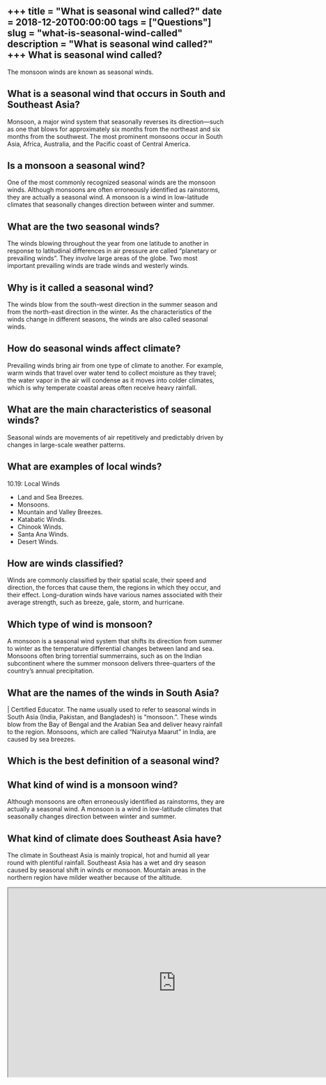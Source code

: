 +++
title = "What is seasonal wind called?"
date = 2018-12-20T00:00:00
tags = ["Questions"]
slug = "what-is-seasonal-wind-called"
description = "What is seasonal wind called?"
+++
What is seasonal wind called?
-----------------------------

The monsoon winds are known as seasonal winds.

What is a seasonal wind that occurs in South and Southeast Asia?
----------------------------------------------------------------

Monsoon, a major wind system that seasonally reverses its direction—such as one that blows for approximately six months from the northeast and six months from the southwest. The most prominent monsoons occur in South Asia, Africa, Australia, and the Pacific coast of Central America.

Is a monsoon a seasonal wind?
-----------------------------

One of the most commonly recognized seasonal winds are the monsoon winds. Although monsoons are often erroneously identified as rainstorms, they are actually a seasonal wind. A monsoon is a wind in low-latitude climates that seasonally changes direction between winter and summer.

What are the two seasonal winds?
--------------------------------

The winds blowing throughout the year from one latitude to another in response to latitudinal differences in air pressure are called “planetary or prevailing winds”. They involve large areas of the globe. Two most important prevailing winds are trade winds and westerly winds.

Why is it called a seasonal wind?
---------------------------------

The winds blow from the south-west direction in the summer season and from the north-east direction in the winter. As the characteristics of the winds change in different seasons, the winds are also called seasonal winds.

How do seasonal winds affect climate?
-------------------------------------

Prevailing winds bring air from one type of climate to another. For example, warm winds that travel over water tend to collect moisture as they travel; the water vapor in the air will condense as it moves into colder climates, which is why temperate coastal areas often receive heavy rainfall.

What are the main characteristics of seasonal winds?
----------------------------------------------------

Seasonal winds are movements of air repetitively and predictably driven by changes in large-scale weather patterns.

What are examples of local winds?
---------------------------------

10.19: Local Winds

- Land and Sea Breezes.
- Monsoons.
- Mountain and Valley Breezes.
- Katabatic Winds.
- Chinook Winds.
- Santa Ana Winds.
- Desert Winds.

How are winds classified?
-------------------------

Winds are commonly classified by their spatial scale, their speed and direction, the forces that cause them, the regions in which they occur, and their effect. Long-duration winds have various names associated with their average strength, such as breeze, gale, storm, and hurricane.

Which type of wind is monsoon?
------------------------------

A monsoon is a seasonal wind system that shifts its direction from summer to winter as the temperature differential changes between land and sea. Monsoons often bring torrential summerrains, such as on the Indian subcontinent where the summer monsoon delivers three-quarters of the country’s annual precipitation.

What are the names of the winds in South Asia?
----------------------------------------------

| Certified Educator. The name usually used to refer to seasonal winds in South Asia (India, Pakistan, and Bangladesh) is “monsoon.”. These winds blow from the Bay of Bengal and the Arabian Sea and deliver heavy rainfall to the region. Monsoons, which are called “Nairutya Maarut” in India, are caused by sea breezes.

Which is the best definition of a seasonal wind?
------------------------------------------------

What kind of wind is a monsoon wind?
------------------------------------

Although monsoons are often erroneously identified as rainstorms, they are actually a seasonal wind. A monsoon is a wind in low-latitude climates that seasonally changes direction between winter and summer.

What kind of climate does Southeast Asia have?
----------------------------------------------

The climate in Southeast Asia is mainly tropical, hot and humid all year round with plentiful rainfall. Southeast Asia has a wet and dry season caused by seasonal shift in winds or monsoon. Mountain areas in the northern region have milder weather because of the altitude.

<iframe allow="accelerometer; autoplay; clipboard-write; encrypted-media; gyroscope; picture-in-picture" allowfullscreen="" class="__youtube_prefs__  epyt-is-override  no-lazyload" data-no-lazy="1" data-origheight="433" data-origwidth="770" data-skipgform_ajax_framebjll="" height="433" id="_ytid_59233" loading="lazy" src="https://www.youtube.com/embed/1nstixjMS7A?enablejsapi=1&autoplay=0&cc_load_policy=0&cc_lang_pref=&iv_load_policy=1&loop=0&modestbranding=0&rel=1&fs=1&playsinline=0&autohide=2&theme=dark&color=red&controls=1&" title="YouTube player" width="770"></iframe>